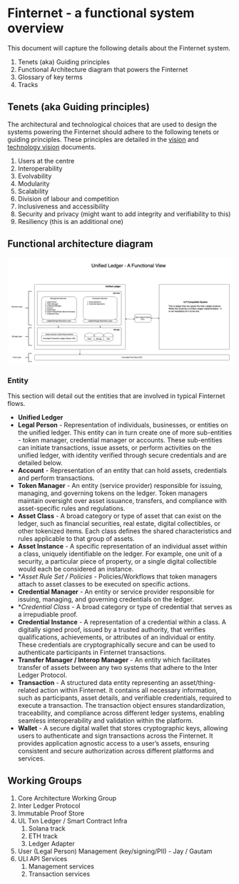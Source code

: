 # Finternet - a functional system overview

This document will capture the following details about the Finternet system.

1. Tenets (aka) Guiding principles
1. Functional Architecture diagram that powers the Finternet
1. Glossary of key terms
1. Tracks

## Tenets (aka Guiding principles)

The architectural and technological choices that are used to design the systems
powering the Finternet should adhere to the following tenets or guiding
principles.  These principles are detailed in the [vision](http://bit.ly/finternet-vision) 
and [technology vision](http://bit.ly/finternet-tech) documents.

1. Users at the centre
1. Interoperability
1. Evolvability
1. Modularity
1. Scalability
1. Division of labour and competition
1. Inclusiveness and accessibility
1. Security and privacy (might want to add integrity and verifiability to this)
1. Resiliency (this is an additional one)

## Functional architecture diagram

![Functional Architecture](images/finternet.drawio.png?raw=true "Funtional Architecture")

### Entity

This section will detail out the entities that are involved in typical Finternet
flows.

* **Unified Ledger**
* **Legal Person** - Representation of individuals, businesses, or
  entities on the unified ledger. This entity can in turn create one of more
  sub-entities - token manager, credential manager or accounts. These
  sub-entities can initiate transactions, issue assets, or perform activities on
  the unified ledger, with identity verified through secure credentials and are
  detailed below.
* **Account** - Representation of an entity that can hold assets, credentials and
  perform transactions.
* **Token Manager** - An entity (service provider) responsible for issuing,
  managing, and governing tokens on the ledger. Token managers maintain
  oversight over asset issuance, transfers, and compliance with asset-specific
  rules and regulations.
* **Asset Class** - A broad category or type of asset that can exist on the
  ledger, such as financial securities, real estate, digital collectibles, or
  other tokenized items. Each class defines the shared characteristics and rules
  applicable to that group of assets.
* **Asset Instance** - A specific representation of an individual asset within a
  class, uniquely identifiable on the ledger. For example, one unit of a
  security, a particular piece of property, or a single digital collectible
  would each be considered an instance.
* **Asset Rule Set / Policies* - Policies/Workflows that token managers attach to
  asset classes to be executed on specific actions.
* **Credential Manager** - An entity or service provider responsible for issuing,
  managing, and governing credentials on the ledger.
* **Credential Class* - A broad category or type of credential that serves as a
  irrepudiable proof.
* **Credential Instance** - A representation of a credential within a class.  A
  digitally signed proof, issued by a trusted authority, that verifies
  qualifications, achievements, or attributes of an individual or entity. These
  credentials are cryptographically secure and can be used to authenticate
  participants in Finternet transactions.
* **Transfer Manager / Interop Manager** - An entity which facilitates transfer of
  assets between any two systems that adhere to the Inter Ledger Protocol.
* **Transaction** - A structured data entity representing an asset/thing-related
  action within Finternet. It contains all necessary information, such as
  participants, asset details, and verifiable credentials, required to execute a
  transaction. The transaction object ensures standardization, traceability, and
  compliance across different ledger systems, enabling seamless interoperability
  and validation within the platform.
* **Wallet** - A secure digital wallet that stores cryptographic keys, allowing
  users to authenticate and sign transactions across the Finternet. It provides
  application agnostic access to a user’s assets, ensuring consistent and secure
  authorization across different platforms and services.

## Working Groups

1. Core Architecture Working Group
1. Inter Ledger Protocol
1. Immutable Proof Store
1. UL Txn Ledger / Smart Contract Infra
    1. Solana track
    1. ETH track
    1. Ledger Adapter
1. User (Legal Person) Management (key/signing/PII) - Jay / Gautam
1. ULI API Services
    1. Management services
    1. Transaction services

